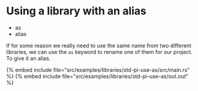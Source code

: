 # Using a library with an alias

* as
* alias

If for some reason we really need to use the same name from two different libraries, we can use the `as` keyword to rename one of them
for our project. To give it an alias.

{% embed include file="src/examples/libraries/std-pi-use-as/src/main.rs" %}
{% embed include file="src/examples/libraries/std-pi-use-as/out.out" %}



